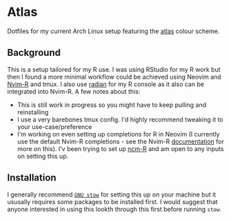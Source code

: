 # Atlas

Dotfiles for my current Arch Linux setup featuring the
[atlas](https://github.com/huyvohcmc/atlas.vim) colour scheme. 

## Background

This is a setup tailored for my R use. I was using RStudio for my R work but then I found a more
minimal workflow could be achieved using Neovim and [Nvim-R](https://github.com/jalvesaq/Nvim-R) and
tmux. I also use [radian](https:github.com/randy3k/radian) for my R console as it also can be
integrated into Nvim-R. A few notes about this:

- This is still work in progress so you might have to keep pulling and reinstalling
- I use a very barebones tmux config. I'd highly recommend tweaking it to your use-case/preference
- I'm working on even setting up completions for R in Neovim (I currently use the default Nvim-R
  completions - see the Nvim-R 
  [documentation](https://raw.githubusercontent.com/jalvesaq/Nvim-R/master/doc/Nvim-R.txt) for more
  on this). I'v been trying to set up [ncm-R](https://github.com/gaalcaras/ncm-R) and am open to any
  inputs on setting this up.

## Installation

I generally recommend [`GNU stow`](https://www.gnu.org/software/stow/) for setting this up on your
machine but it ususally requires some packages to be installed first. I would suggest that anyone
interested in using this lookth through this first before running `stow`.


